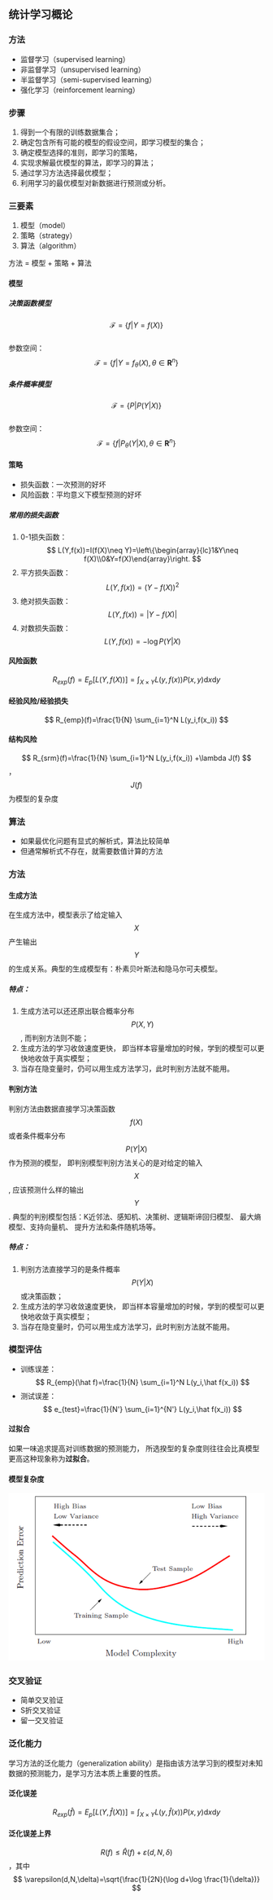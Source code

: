 ## 统计学习概论

### 方法

* 监督学习（supervised learning）
* 非监督学习（unsupervised learning）
* 半监督学习（semi-supervised learning）
* 强化学习（reinforcement learning）

### 步骤

1. 得到一个有限的训练数据集合；
2. 确定包含所有可能的模型的假设空间，即学习模型的集合；
3. 确定模型选择的准则，即学习的策略，
4. 实现求解最优模型的算法，即学习的算法；
5. 通过学习方法选择最优模型；
6. 利用学习的最优模型对新数据进行预测或分析。

### 三要素

1. 模型（model）
2. 策略（strategy）
3. 算法（algorithm）

方法 = 模型 + 策略 + 算法

#### 模型

##### 决策函数模型

$$ \mathcal{F}=\{f|Y=f(X)\} $$  
参数空间：$$ \mathcal{F}=\{f|Y=f_\theta(X),\theta\in{\mathbf{R}^n}\} $$

##### 条件概率模型

$$ \mathcal{F}=\{P|P(Y|X)\} $$  
参数空间：$$ \mathcal{F}=\{f|P_\theta(Y|X),\theta\in{\mathbf{R}^n}\} $$

#### 策略

* 损失函数：一次预测的好坏
* 风险函数：平均意义下模型预测的好坏

##### 常用的损失函数

1. 0-1损失函数：$$ L(Y,f(x))=I(f(X)\neq Y)=\left\{\begin{array}{lc}1&Y\neq f(X)\\0&Y=f(X)\end{array}\right. $$
2. 平方损失函数：$$ L(Y,f(x))=(Y-f(X))^2 $$
3. 绝对损失函数：$$ L(Y,f(x))=|Y-f(X)| $$
4. 对数损失函数：$$ L(Y,f(x))=-\log {P(Y|X)} $$

#### 风险函数

$$ R_{exp}(f)=E_p[L(Y,f(X))]=\int_{X\times Y}L(y,f(x))P(x,y)\mathrm{d}x \mathrm{d}y $$

#### 经验风险/经验损失

$$ R_{emp}(f)=\frac{1}{N} \sum_{i=1}^N L(y_i,f(x_i)) $$

#### 结构风险

$$ R_{srm}(f)=\frac{1}{N} \sum_{i=1}^N L(y_i,f(x_i)) +\lambda J(f) $$，$$J(f) $$为模型的复杂度

### 算法

* 如果最优化问题有显式的解析式，算法比较简单
* 但通常解析式不存在，就需要数值计算的方法

### 方法

#### 生成方法

在生成方法中，模型表示了给定输入$$X$$产生输出$$Y$$的生成关系。典型的生成模型有：朴素贝叶斯法和隐马尔可夫模型。

##### 特点：

1. 生成方法可以还还原出联合概率分布$$P(X,Y)$$, 而判别方法则不能；
2. 生成方法的学习收敛速度更快， 即当样本容量增加的时候，学到的模型可以更快地收敛于真实模型；
3. 当存在隐变量时，仍可以用生成方法学习，此时判别方法就不能用。

#### 判别方法

判别方法由数据直接学习决策函数$$f(X)$$或者条件概率分布$$P(Y|X)$$作为预测的模型， 即判别模型判别方法关心的是对给定的输入$$X$$, 应该预测什么样的输出$$Y$$. 典型的判别模型包括：K近邻法、感知机、决策树、逻辑斯谛回归模型、 最大熵模型、支持向量机、 提升方法和条件随机场等。

##### 特点：

1. 判别方法直接学习的是条件概率$$P(Y|X)$$或决策函数；
2. 生成方法的学习收敛速度更快， 即当样本容量增加的时候，学到的模型可以更快地收敛于真实模型；
3. 当存在隐变量时，仍可以用生成方法学习，此时判别方法就不能用。


### 模型评估

* 训练误差：$$ R_{emp}(\hat f)=\frac{1}{N} \sum_{i=1}^N L(y_i,\hat f(x_i)) $$
* 测试误差：$$ e_{test}=\frac{1}{N'} \sum_{i=1}^{N'} L(y_i,\hat f(x_i)) $$

#### 过拟合

如果一味追求提高对训练数据的预测能力， 所选揆型的复杂度则往往会比真模型更高这种现象称为**过拟合**。

#### 模型复杂度

![](/assets/var_bias_sample.png)

### 交叉验证

* 简单交叉验证
* S折交叉验证
* 留一交叉验证

### 泛化能力
学习方法的泛化能力（generalization ability）是指由该方法学习到的模型对未知数据的预测能力，是学习方法本质上重要的性质。

#### 泛化误差

$$ R_{exp}(\hat f)=E_p[L(Y,\hat f(X))]=\int_{X\times Y}L(y,\hat f(x))P(x,y)\mathrm{d}x \mathrm{d}y $$

#### 泛化误差上界

$$ R(f)\le \hat R(f) + \varepsilon(d,N,\delta) $$，其中$$ \varepsilon(d,N,\delta)=\sqrt{\frac{1}{2N}(\log d+\log \frac{1}{\delta})} $$